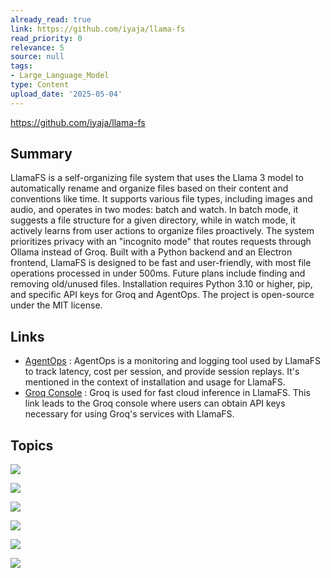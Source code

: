 ```yaml
---
already_read: true
link: https://github.com/iyaja/llama-fs
read_priority: 0
relevance: 5
source: null
tags:
- Large_Language_Model
type: Content
upload_date: '2025-05-04'
---
```


https://github.com/iyaja/llama-fs
## Summary

LlamaFS is a self-organizing file system that uses the Llama 3 model to automatically rename and organize files based on their content and conventions like time. It supports various file types, including images and audio, and operates in two modes: batch and watch. In batch mode, it suggests a file structure for a given directory, while in watch mode, it actively learns from user actions to organize files proactively. The system prioritizes privacy with an "incognito mode" that routes requests through Ollama instead of Groq. Built with a Python backend and an Electron frontend, LlamaFS is designed to be fast and user-friendly, with most file operations processed in under 500ms. Future plans include finding and removing old/unused files. Installation requires Python 3.10 or higher, pip, and specific API keys for Groq and AgentOps. The project is open-source under the MIT license.
## Links

- [AgentOps](https://agentops.ai/?utm_source=llama-fs) : AgentOps is a monitoring and logging tool used by LlamaFS to track latency, cost per session, and provide session replays. It's mentioned in the context of installation and usage for LlamaFS.
- [Groq Console](https://console.groq.com/keys) : Groq is used for fast cloud inference in LlamaFS. This link leads to the Groq console where users can obtain API keys necessary for using Groq's services with LlamaFS.

## Topics

![](topics/Tool/LlamaFS)

![](topics/Platform/Groq)

![](topics/Model/Llama3)

![](topics/Model/Moondream)

![](topics/Concept/Ollama)

![](topics/Model/Whisper)